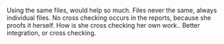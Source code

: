 Using the same files, would help so much. Files never the same, always individual files. No cross checking occurs in the reports, because she proofs it herself. How is she cross checking her own work.. Better integration, or cross checking.